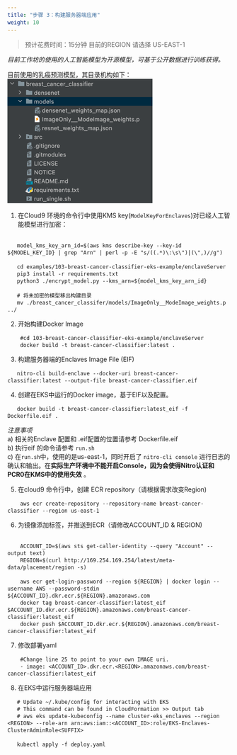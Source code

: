 ```yaml
---
title: "步骤 3：构建服务器端应用"
weight: 10
---
```


> 预计花费时间：15分钟
> 目前的REGION 请选择 US-EAST-1

*目前工作坊的使用的人工智能模型为开源模型，可基于公开数据进行训练获得。*

目前使用的乳癌预测模型，其目录机构如下：<br />
![industryscenario-server-breast-cancer-structure.png](/static/industryscenario-server-breast-cancer-structure.png)

1. 在Cloud9 环境的命令行中使用KMS key(`ModelKeyForEnclaves`)对已经人工智能模型进行加密：

```shell

   model_kms_key_arn_id=$(aws kms describe-key --key-id ${MODEL_KEY_ID} | grep "Arn" | perl -p -E "s/((.*)\:\s\")|(\",)//g")

   cd examples/103-breast-cancer-classifier-eks-example/enclaveServer
   pip3 install -r requirements.txt
   python3 ./encrypt_model.py --kms_arn=${model_kms_key_arn_id}
   
   # 将未加密的模型移出构建目录
   mv ./breast_cancer_classifer/models/ImageOnly__ModeImage_weights.p ../
```

2. 开始构建Docker Image

```shell
    #cd 103-breast-cancer-classifier-eks-example/enclaveServer
    docker build -t breast-cancer-classifier:latest .
```

3. 构建服务器端的Enclaves Image File (EIF)

```shell
   nitro-cli build-enclave --docker-uri breast-cancer-classifier:latest --output-file breast-cancer-classifier.eif
```

4. 创建在EKS中运行的Docker image，基于EIF以及配置。

```shell
   docker build -t breast-cancer-classifier:latest_eif -f Dockerfile.eif .
```

*注意事项* <br />
a) 相关的Enclave 配置和 .eif配置的位置请参考 Dockerfile.eif <br />
b) 执行eif 的命令请参考 `run.sh`<br />
c) 在`run.sh`中，使用的是us-east-1，同时开启了 `nitro-cli console` 进行日志的确认和输出。在**实际生产环境中不能开启Console，因为会使得Nitro认证和PCR0在KMS中的使用失效**
。<br />

5. 在cloud9 命令行中，创建 ECR repository（请根据需求改变Region)

```shell
    aws ecr create-repository --repository-name breast-cancer-classifier --region us-east-1 
```

6. 为镜像添加标签，并推送到ECR（请修改ACCOUNT_ID & REGION)

```shell

    ACCOUNT_ID=$(aws sts get-caller-identity --query "Account" --output text)
    REGION=$(curl http://169.254.169.254/latest/meta-data/placement/region -s)
    
    aws ecr get-login-password --region ${REGION} | docker login --username AWS --password-stdin ${ACCOUNT_ID}.dkr.ecr.${REGION}.amazonaws.com
    docker tag breast-cancer-classifier:latest_eif $ACCOUNT_ID.dkr.ecr.${REGION}.amazonaws.com/breast-cancer-classifier:latest_eif
    docker push $ACCOUNT_ID.dkr.ecr.${REGION}.amazonaws.com/breast-cancer-classifier:latest_eif
```

7. 修改部署yaml

```shell
    #Change line 25 to point to your own IMAGE uri.
    - image: <ACCOUNT_ID>.dkr.ecr.<REGION>.amazonaws.com/breast-cancer-classifier:latest_eif
```

8. 在EKS中运行服务器端应用

```shell
   # Update ~/.kube/config for interacting with EKS
   # This command can be found in CloudFormation >> Output tab
   # aws eks update-kubeconfig --name cluster-eks_enclaves --region <REGION> --role-arn arn:aws:iam::<ACCOUNT_ID>:role/EKS-Enclaves-ClusterAdminRole<SUFFIX>
   
   kubectl apply -f deploy.yaml
```